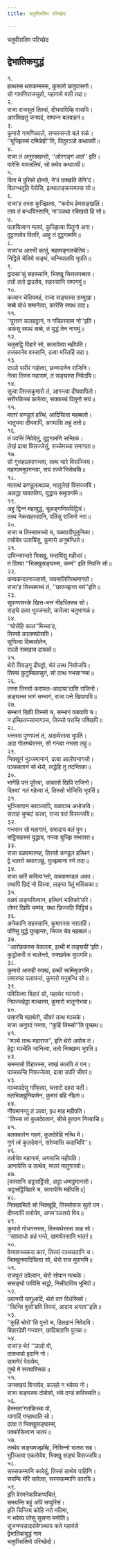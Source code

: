 ```yaml
---
title: चतुवीसतिम परिच्छेद

---
```

चतुवीसतिम परिच्छेद  


## द्वेभातिकयुद्धं

१.  
हत्थस्स थरुकम्मस्स, कुसलो कतुपासनो।  
सो गामणिराजसुतो, महागामे वसी तदा॥  
२.  
राजा राजसुतं तिस्सं, दीघवापिम्हि वासयि।  
आरक्खितुं जनपदं, सम्पन्‍न बलवाहनं॥  
३.  
कुमारो गामणिकाले, सम्पस्सन्तो बलं सकं।  
‘‘युज्झिस्सं दमिळेही’’ति, पितुरञ्‍ञो कथापयी॥  
४.  
राजा तं अनुरक्खन्तो, ‘‘ओरगङ्गं अलं’’ इति।  
वारेसि यावततियं, सो तथेव कथापयी॥  
५.  
पिता मे पुरिसो होन्तो, ने’वं वक्खति तेनि’दं।  
पिलन्धतूति पेसेसि, इत्थालङ्कारमस्स सो॥  
६.  
राजा’ह तस्स कुज्झित्वा, ‘‘करोथ हेमसङ्खलिं।  
ताय तं बन्धयिस्सामि, ना’ञ्‍ञथा रक्खियो हि सो॥  
७.  
पलायित्वान मलयं, कुज्झित्वा पितुनो अगा।  
दुट्ठत्तायेव पितरि, आहु तं दुट्ठगामणि॥  
८.  
राजा’थ आरभी कातुं, महामङ्गलचेतियं।  
निट्ठिते चेतिये सङ्घं, सन्‍निपातयि भूपति॥  
९.  
द्वादसा’सुं सहस्सानि, भिक्खू चित्तलपब्बता।  
ततो ततो द्वादसेव, सहस्सानि समागमुं॥  
१०.  
कत्वान चेतियमहं, राजा सङ्घस्स सम्मुखा।  
सब्बे योधे समानेत्वा, कारेसि सपथं तदा॥  
११.  
‘‘पुत्तानं कलहट्ठानं, न गच्छिस्साम नो’’इति।  
अकंसु सपथं सब्बे, तं युद्धं तेन नागमुं॥  
१२.  
चतुसट्ठि विहारे सो, कारापेत्वा महीपति।  
तत्तकानेव वस्सानि, ठत्वा मरितहिं तदा॥  
१३.  
रञ्‍ञो सरीरं गाहेत्वा, छन्‍नयानेन राजिनि।  
नेत्वा तिस्स महारामं, तं सङ्घस्स निवेदयि॥  
१४.  
सुत्वा तिस्सकुमारो तं, आगन्त्वा दीघवापितो।  
सरीरकिच्‍चं कारेत्वा, सक्‍कच्‍चं पितुनो सयं॥  
१५.  
मातरं कण्डुलं हत्थिं, आदियित्वा महब्बलो।  
भातुभया दीघवापिं, अगमासि लहुं ततो॥  
१६.  
तं पवत्तिं निवेदेतुं, दुट्ठगामणि सन्तिकं।  
लेखं दत्वा विसज्‍जेसुं, सच्‍चेमच्‍चा समागता॥  
१७.  
सो गुत्तहालमागन्त्वा, तत्थ चारे विसज्‍जिय।  
महागाममुपगन्त्वा, सयं रज्‍जे’भिसेचयि॥  
१८.  
मातत्थं कण्डूलत्थञ्‍च, भातुलेखं विसज्‍जयि।  
अलद्धा यावततियं, युद्धाय समुपागमि॥  
१९.  
अहु द्विन्‍नं महायुद्धं, चूळङ्गणियपिट्ठियं।  
तत्थ नेकसहस्सानि, पतिंसु राजिनो नरा॥  
२०.  
राजा च तिस्सामच्‍चो च, वळवादीघुतुनिका।  
तयोयेव पलायिंसु, कुमारो अनुबन्धिते॥  
२१.  
उभिन्‍नमन्तरे भिक्खू, मन्तयिंसु महीधरं।  
तं दिस्वा ‘‘भिक्खुसङ्घस्स, कम्मं’’ इति निवत्ति सो॥  
२२.  
कप्पकन्दरनज्‍जासो, जवमालितित्थमागतो।  
राजा’ह तिस्समच्‍चं तं, ‘‘छातज्झत्ता मयं’’इति॥  
२३.  
सुवण्णसरके खित्त-भत्तं नीहरितस्स सो।  
सङ्घे दत्वा भुञ्‍जनतो, कारेत्वा चतुभागकं॥  
२४.  
‘‘घोसेहि काल’’मिच्‍चा’ह,  
तिस्सो कालमघोसयि।  
सुणित्वा दिब्बसोतेन,  
रञ्‍ञो सक्खाय दायको॥  
२५.  
थेरो पियङ्गु दीपट्ठो, थेरं तत्थ नियोजयि।  
तिस्सं कुटुम्बिकसुतं, सो तत्थ नभसा’गमा॥  
२६.  
तस्स तिस्सो करापत्त-आदाया’दासि राजिनो।  
सङ्घस्स भागं सम्भागं, राजा पत्ते खिपापयि॥  
२७.  
सम्भागं खिपि तिस्सो च, सम्भागं वळवापि च।  
न इच्छितस्साभागञ्‍च, तिस्सो पत्तम्हि पक्खिपि॥  
२८.  
भत्तस्स पुण्णपत्तं तं, अदाथेरस्स भूपति।  
अदा गोतमथेरस्स, सो गन्त्वा नभसा लहुं॥  
२९.  
भिक्खूनं भुञ्‍जमानानं, दत्वा आलोपभागसो।  
पञ्‍चसतानं सो थेरो, लद्धेहि तु तदन्तिका॥  
३०.  
भागेहि पत्तं पूरेत्वा, आकासे खिपि राजिनो।  
दिस्वा’ गतं गहेत्वा तं, तिस्सो भोजिसि भूपतिं॥  
३१.  
भुञ्‍जित्वान सयञ्‍जापि, वळवञ्‍च अभोजयि।  
सत्ताहं चुम्बटं कत्वा, राजा पत्तं विसज्‍जयि॥  
३२.  
गन्त्वान सो महागामं, समादाय बलं पुन।  
सट्ठिसहस्सं युद्धाय, गन्त्वा युज्झि सभातरा॥  
३३.  
राजा वळवमारुय्ह, तिस्सो कण्डूल हत्थिनं।  
द्वे भातरो समागञ्छुं, युज्झमाना रणे तदा॥  
३४.  
राजा करिं करित्व’न्तो, वळवामण्डलं अका।  
तथापि छिद्दं नो दिस्वा, लङ्घा पेतुं मतिंअका॥  
३५.  
वळवं लङ्घयित्वान, हत्थिनं भातिको’परि।  
तोमरं खिपि चम्मंव, यथा छिज्‍जति पिट्ठियं॥  
३६.  
अनेकानि सहस्सानि, कुमारस्स नरातहिं।  
पतिंसु युद्धे युज्झन्ता, भिज्‍ज चेव महब्बलं॥  
३७.  
‘‘आरोहकस्स वेकल्‍ला, इत्थी मं लङ्घयी’’इति।  
कुद्धोकरी तं चालेन्तो, रुक्खमेक मुपागमि॥  
३८.  
कुमारो आरुही रुक्खं, हत्थी सामिमुपागमि।  
तमारुय्ह पलायन्तं, कुमारो मनुबन्धि सो॥  
३९.  
पविसित्वा विहारं सो, महाथेर घरंगतो।  
निपज्‍जहेट्ठा मञ्‍चस्स, कुमारो भातुनोभया॥  
४०.  
पसारयि महाथेरो, चीवरं तत्थ मञ्‍चके।  
राजा अनुपदं गन्त्वा, ‘‘कुहिं तिस्सो’’ति पुच्छथ॥  
४१.  
‘‘मञ्‍चे तत्थ महाराज’’, इति थेरो अवोच तं।  
हेट्ठा मञ्‍चेति जानित्वा, ततो निक्खम्म भूपति॥  
४२.  
समन्ततो विहारस्स, रक्खं कारयि तं पन।  
पञ्‍चकम्हि निपज्‍जेत्वा, दत्वा उपरि चीवरं॥  
४३.  
मञ्‍चपादेसु गण्हित्वा, चत्तारो दहरा यती।  
मतभिक्खुनियामेन, कुमारं बहि नीहरुं॥  
४४.  
नीयमानन्तु तं ञत्वा, इध माह महीपति।  
‘‘तिस्स त्वं कुलदेवतानं, सीसे हुत्वान निय्यासि॥  
४५.  
बलक्‍कारेन गहणं, कुलदेवेहि नत्थि मे।  
गुणं त्वं कुलदेवानं, सरेय्यासि कदाचिपि’’॥  
४६.  
ततोयेव महागामं, अगमासि महीपति।  
आणापेसि च तत्थेव, मातरं मातुगारवो॥  
४७.  
[वस्सानि अट्ठसट्ठिंसो, अट्ठा धम्मट्ठमानसो।  
अट्ठसट्ठिविहारे च, कारापेसि महीपति॥]  
४८.  
निक्खामितो सो भिक्खूहि, तिस्सोराज सुतो पन।  
दीघवापिं ततोयेव, अगम’ञ्‍ञतरो विय॥  
४९.  
कुमारो गोधगत्तस्स, तिस्सथेरस्स आह सो।  
‘‘सापराधो अहं भन्ते, खमापेस्सामि भातरं॥  
५०.  
वेय्यावच्‍चकरा कारं, तिस्सं पञ्‍चसतानि च।  
भिक्खुनमादियित्वा सो, थेरो राज मुपागमि॥  
५१.  
राजपुत्तं ठपेत्वान, थेरो सोपान मत्थके।  
ससङ्घो पाविसि सद्धो, निसीदाविय भूमिपो॥  
५२.  
उपानयी यागुआदिं, थेरो पत्तं विधेसिसो।  
‘‘किन्ति वुत्तो’ब्रवि तिस्सं, आदाय अगता’’इति॥  
५३.  
‘‘कुहिं चोरो’’ति वुत्तो च, ठितठानं निवेदयि।  
विहारदेवी गन्त्वान, छादियठासि पुत्तक॥  
५४.  
राजा’ह थेरं ‘‘ञातो वो,  
दासभावो इदानि नो।  
सामणेरं पेसयेथ,  
तुम्हे मे सत्तवस्सिकं॥  
५५.  
जनक्खयं विनायेव, कलहो न भवेय्य नो।  
राजा सङ्घस्स दोसेसो, भंघे दण्डं करिस्सति॥  
५६.  
हेस्सता’गतकिच्‍चा वो,  
यागादिं गण्हाथाति सो।  
दत्वा तं भिक्खुसङ्घस्स,  
पक्‍कोसित्वान भातरं॥  
५७.  
तत्थेव सङ्घमज्झम्हि, निसिन्‍नो भातरा सह।  
भुञ्‍जित्वा एकतोयेव, भिक्खु सङ्घं विसज्‍जयि॥  
५८.  
सस्सकम्मानि कारेतुं, तिस्सं तत्थेव पाहिणि।  
सयम्पि भेरिं चारेत्वा, सस्सकम्मानि कारयि॥  
५९.  
इति वेरमनेकविकप्पचितं,  
समयन्ति बहुं अपि सप्पुरिसं।  
इति चिन्तिय कोहि नरो मतिमा,  
न भवेय्य परेसु सुसन्त मनोति॥  
सुजनप्पसादसंवेगत्थाय कते महावंसे  
द्वेभातिकयुद्धं नाम  
चतुवीसतिमो परिच्छेदो।  